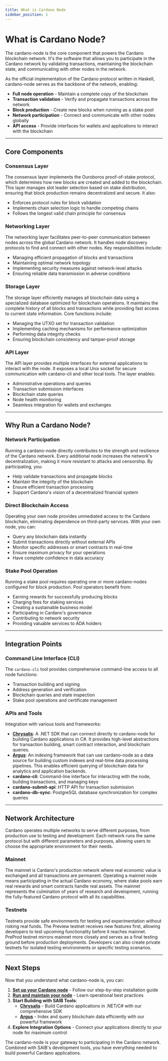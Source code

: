 ```yaml
---
title: What is Cardano Node
sidebar_position: 1
---
```


# What is Cardano Node?

The cardano-node is the core component that powers the Cardano blockchain network. It's the software that allows you to participate in the Cardano network by validating transactions, maintaining the blockchain state, and communicating with other nodes in the network. 

As the official implementation of the Cardano protocol written in Haskell, cardano-node serves as the backbone of the network, enabling:

- **Full node operation** - Maintain a complete copy of the blockchain
- **Transaction validation** - Verify and propagate transactions across the network  
- **Block production** - Create new blocks when running as a stake pool
- **Network participation** - Connect and communicate with other nodes globally
- **API access** - Provide interfaces for wallets and applications to interact with the blockchain

---

## Core Components

### Consensus Layer
The consensus layer implements the Ouroboros proof-of-stake protocol, which determines how new blocks are created and added to the blockchain. This layer manages slot leader selection based on stake distribution, ensuring that block production remains decentralized and secure. It also:
- Enforces protocol rules for block validation
- Implements chain selection logic to handle competing chains
- Follows the longest valid chain principle for consensus

### Networking Layer
The networking layer facilitates peer-to-peer communication between nodes across the global Cardano network. It handles node discovery protocols to find and connect with other nodes. Key responsibilities include:
- Managing efficient propagation of blocks and transactions
- Maintaining optimal network topology
- Implementing security measures against network-level attacks
- Ensuring reliable data transmission in adverse conditions

### Storage Layer
The storage layer efficiently manages all blockchain data using a specialized database optimized for blockchain operations. It maintains the complete history of all blocks and transactions while providing fast access to current state information. Core functions include:
- Managing the UTXO set for transaction validation
- Implementing caching mechanisms for performance optimization
- Performing data integrity checks
- Ensuring blockchain consistency and tamper-proof storage

### API Layer
The API layer provides multiple interfaces for external applications to interact with the node. It exposes a local Unix socket for secure communication with cardano-cli and other local tools. The layer enables:
- Administrative operations and queries
- Transaction submission interfaces
- Blockchain state queries
- Node health monitoring
- Seamless integration for wallets and exchanges

---

## Why Run a Cardano Node?

### Network Participation
Running a cardano-node directly contributes to the strength and resilience of the Cardano network. Every additional node increases the network's decentralization, making it more resistant to attacks and censorship. By participating, you:
- Help validate transactions and propagate blocks
- Maintain the integrity of the blockchain
- Ensure efficient transaction processing
- Support Cardano's vision of a decentralized financial system

### Direct Blockchain Access
Operating your own node provides unmediated access to the Cardano blockchain, eliminating dependence on third-party services. With your own node, you can:
- Query any blockchain data instantly
- Submit transactions directly without external APIs
- Monitor specific addresses or smart contracts in real-time
- Ensure maximum privacy for your operations
- Have complete confidence in data accuracy

### Stake Pool Operation
Running a stake pool requires operating one or more cardano-nodes configured for block production. Pool operators benefit from:
- Earning rewards for successfully producing blocks
- Charging fees for staking services
- Creating a sustainable business model
- Participating in Cardano's governance
- Contributing to network security
- Providing valuable services to ADA holders

---

## Integration Points

### Command Line Interface (CLI)
The `cardano-cli` tool provides comprehensive command-line access to all node functions:
- Transaction building and signing
- Address generation and verification
- Blockchain queries and state inspection
- Stake pool operations and certificate management

### APIs and Tools
Integration with various tools and frameworks:
- **[Chrysalis](/docs/chrysalis)**: A .NET SDK that can connect directly to cardano-node for building Cardano applications in C#. It provides high-level abstractions for transaction building, smart contract interaction, and blockchain queries.
- **[Argus](/docs/argus)**: An indexing framework that can use cardano-node as a data source for building custom indexes and real-time data processing pipelines. This enables efficient querying of blockchain data for analytics and application backends.
- **cardano-cli**: Command-line interface for interacting with the node, building transactions, and managing keys
- **cardano-submit-api**: HTTP API for transaction submission
- **cardano-db-sync**: PostgreSQL database synchronization for complex queries

---

## Network Architecture

Cardano operates multiple networks to serve different purposes, from production use to testing and development. Each network runs the same protocol but with different parameters and purposes, allowing users to choose the appropriate environment for their needs.

### Mainnet
The mainnet is Cardano's production network where real economic value is exchanged and all transactions are permanent. Operating a mainnet node means participating in the actual Cardano economy, where stake pools earn real rewards and smart contracts handle real assets. The mainnet represents the culmination of years of research and development, running the fully-featured Cardano protocol with all its capabilities.

### Testnets
Testnets provide safe environments for testing and experimentation without risking real funds. The Preview testnet receives new features first, allowing developers to test upcoming functionality before it reaches mainnet. PreProd testnet mirrors mainnet more closely and serves as a final testing ground before production deployments. Developers can also create private testnets for isolated testing environments or specific testing scenarios.

---

## Next Steps

Now that you understand what cardano-node is, you can:

1. **[Set up your Cardano node](./cardano-node-setup)** - Follow our step-by-step installation guide
2. **[Run and maintain your node](./run-a-node)** - Learn operational best practices
3. **Start Building with SAIB Tools**:
   - **[Chrysalis](/docs/chrysalis)** - Build Cardano applications in .NET/C# with our comprehensive SDK
   - **[Argus](/docs/argus)** - Index and query blockchain data efficiently with our powerful framework
4. **Explore Integration Options** - Connect your applications directly to your node for maximum control

The cardano-node is your gateway to participating in the Cardano network. Combined with SAIB's development tools, you have everything needed to build powerful Cardano applications.